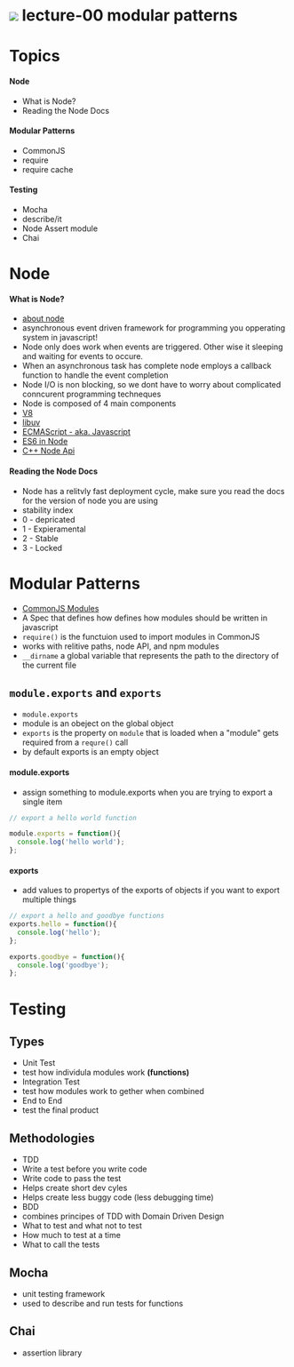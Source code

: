 ![](assets/sheild.png) lecture-00 modular patterns
==================================================

# Topics
#### Node
* What is Node?
* Reading the Node Docs
#### Modular Patterns
* CommonJS
 * require
 * require cache
#### Testing
* Mocha
 * describe/it
* Node Assert module
* Chai

# Node
#### What is Node?
* [about node](https://nodejs.org/en/about/)
* asynchronous event driven framework for programming you opperating system in javascript!
* Node only does work when events are triggered. Other wise it sleeping and waiting for events to occure.
 * When an asynchronous task has complete node employs a callback function to handle the event completion
* Node I/O is non blocking, so we dont have to worry about complicated conncurent programming techneques
* Node is composed of 4 main components
 * [V8](https://developers.google.com/v8/)
 * [libuv](https://github.com/libuv/libuv)
 * [ECMAScript - aka. Javascript](http://www.ecma-international.org/publications/standards/Ecma-262.htm)
  * [ES6 in Node](https://nodejs.org/en/docs/es6/)
 * [C++ Node Api](three://nodejs.org/dist/latest-v4.x/docs/api/)

#### Reading the Node Docs
* Node has a relitvly fast deployment cycle, make sure you read the docs for the version of node you are using
* stability index
 * 0 - depricated
 * 1 - Expieramental
 * 2 - Stable
 * 3 - Locked 

# Modular Patterns
* [CommonJS Modules](http://www.commonjs.org/specs/modules/1.0/)
 * A Spec that defines how defines how modules should be written in javascript
* `require()` is the functuion used to import modules in CommonJS
 * works with relitive paths, node API, and npm modules
* `__dirname` a global variable that represents the path to the directory of the current file
## `module.exports` and `exports` 
* `module.exports`
 * module is an obeject on the global object
 * `exports` is the property on `module` that is loaded when a "module" gets required from a `requre()` call
 * by default exports is an empty object

#### module.exports
* assign something to module.exports when you are trying to export a single item
``` javascript
// export a hello world function

module.exports = function(){
  console.log('hello world');
};
```

#### exports
* add values to propertys of the exports of objects if you want to export multiple things
``` javascript
// export a hello and goodbye functions
exports.hello = function(){
  console.log('hello');
};

exports.goodbye = function(){
  console.log('goodbye');
};
```

# Testing
## Types
* Unit Test
 * test how individula modules work **(functions)**
* Integration Test
 * test how modules work to gether when combined
* End to End
 * test the final product
## Methodologies
* TDD
 * Write a test before you write code
 * Write code to pass the test
 * Helps create short dev cyles
 * Helps create less buggy code (less debugging time)
* BDD
 * combines principes of TDD with Domain Driven Design
 * What to test and what not to test
 * How much to test at a time
 * What to call the tests

## Mocha
 * unit testing framework
 * used to describe and run tests for functions  
 
## Chai
 * assertion library

